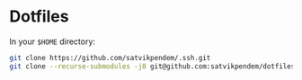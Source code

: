 # Dotfiles

In your `$HOME` directory:

```sh
git clone https://github.com/satvikpendem/.ssh.git
git clone --recurse-submodules -j8 git@github.com:satvikpendem/dotfiles.git
```
